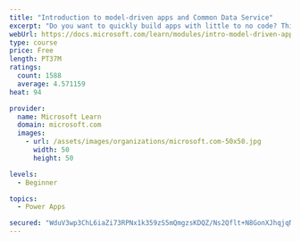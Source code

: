 ```yaml
---
title: "Introduction to model-driven apps and Common Data Service"
excerpt: "Do you want to quickly build apps with little to no code? This module will focus on the building blocks of Common Data Service and model-driven apps. These key components will help you build quick business apps in your organization."
webUrl: https://docs.microsoft.com/learn/modules/intro-model-driven-apps-common-data-service/
type: course
price: Free
length: PT37M
ratings:
  count: 1588
  average: 4.571159
heat: 94

provider:
  name: Microsoft Learn
  domain: microsoft.com
  images:
    - url: /assets/images/organizations/microsoft.com-50x50.jpg
      width: 50
      height: 50

levels:
  - Beginner

topics:
  - Power Apps

secured: "WduV3wp3ChL6iaZi73RPNx1k359zS5mQmgzsKDQZ/Ns2Qflt+N8GonXJhqjqNFTjr6bzWx7F055vTduRuuomANLP4nzgc+pgcYOAOqpomx4dikWzFXm/M/a8/98EsKfoGncdBEdejpSVwichNcskZVLL/EcCCwOYmnJ6x5x64vujD3jYZ59zFh/2BjONYr4UqFxeVzEhM/N5exR082KZxwqj0Hmoup4v8hgZwBk+mx4WyLIHPnoem/dzmtBM9wdBiIN2BYORp3X1D2xIST8jnF1Ao+npeps20eTDTCc8Wg8g2VH/r/0NdgOgS5uIDTOczF/4AzI5Em6OMb/EDq8fLCT+YwQ2QaV3lKoXa8LqoPcCfxcHIFLlIF50htTfawPlabwfXy3PgpNM/+5KqTUwpg==;zsK5BxUwwLRiuUyy/M3nxw=="
---
```


